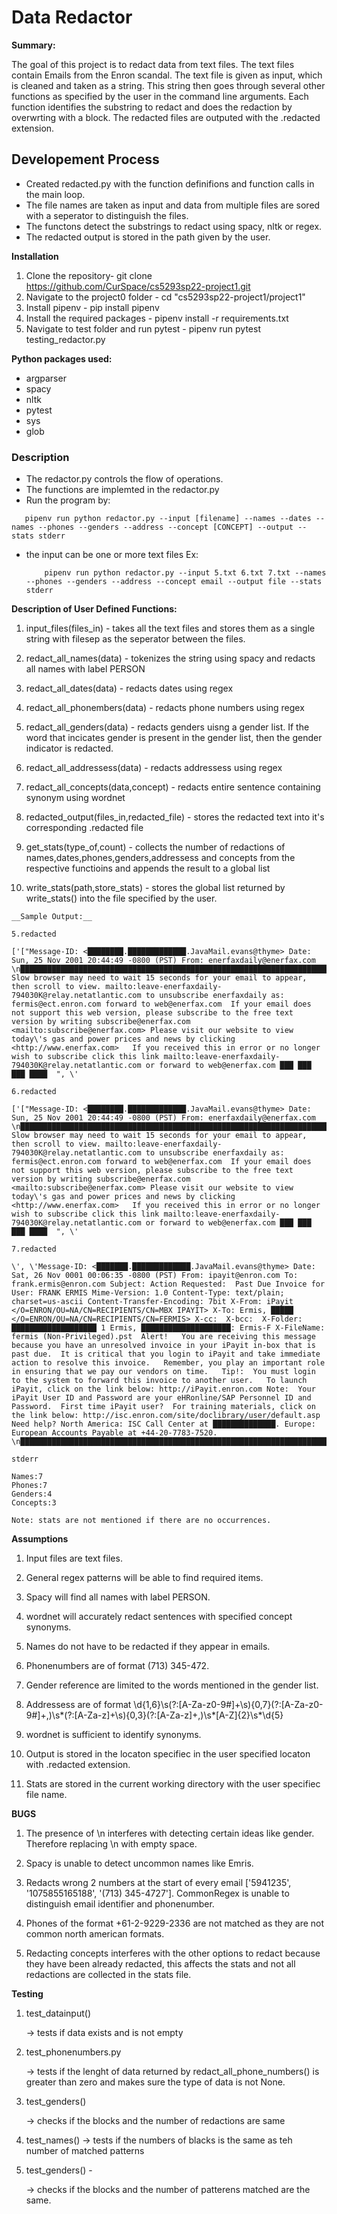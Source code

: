 # Data Redactor

__Summary:__

The goal of this project is to redact data from text files. The text files contain Emails from the Enron scandal. The text file is given as input,
which is cleaned and taken as a string. This string then goes through several other functions as specified by the user in the command line arguments.
Each function identifies the substring to redact and does the redaction by overwrting with a block. The redacted files are outputed with the .redacted extension.
 
## Developement Process

- Created redacted.py with the function definifions and function calls in the main loop.
- The file names are taken as input and data from multiple files are sored with a seperator to distinguish the files.
- The functons detect the substrings to redact using spacy, nltk or regex.
- The redacted output is stored in the path given by the user.

__Installation__


1. Clone the repository- git clone https://github.com/CurSpace/cs5293sp22-project1.git
2. Navigate to the project0 folder - cd "cs5293sp22-project1/project1"
3. Install pipenv - pip install pipenv
4. Install the required packages - pipenv install -r requirements.txt
5. Navigate to test folder and run pytest - pipenv run pytest testing_redactor.py


__Python packages used:__

- argparser
- spacy
- nltk
- pytest
- sys
- glob

### Description

- The redactor.py controls the flow of operations.
- The functions are implemted in the redactor.py
- Run the program by:
```
   pipenv run python redactor.py --input [filename] --names --dates --names --phones --genders --address --concept [CONCEPT] --output --stats stderr
```
- the input can be one or more text files
   Ex: 
   
   ```
       pipenv run python redactor.py --input 5.txt 6.txt 7.txt --names --phones --genders --address --concept email --output file --stats stderr
   ```

 
 __Description of User Defined Functions:__
 
 1. input_files(files_in) - takes all the text files and stores them as a single string  with filesep as the seperator between the files.
 
 2. redact_all_names(data) - tokenizes the string using spacy and redacts all names with label PERSON

 3. redact_all_dates(data) - redacts dates using regex

 4. redact_all_phonembers(data) - redacts phone numbers using regex

 5. redact_all_genders(data) - redacts genders uisng a gender list. If the word that incicates gender is present in the gender list, then 
    the gender indicator is redacted.

 6. redact_all_addressess(data) - redacts addressess using regex

 7. redact_all_concepts(data,concept) - redacts entire sentence containing synonym using wordnet

 8. redacted_output(files_in,redacted_file) - stores the redacted text into it's corresponding .redacted file

 9. get_stats(type_of,count) - collects the number of redactions of names,dates,phones,genders,addressess and concepts from the respective 
                        	functioins and appends the result to a global list

 10. write_stats(path,store_stats) - stores the global list returned by write_stats() into the file specified by the user.
    
  
        

    __Sample Output:__
   
 ```
5.redacted

['["Message-ID: <████████.█████████████.JavaMail.evans@thyme> Date: Sun, 25 Nov 2001 20:44:49 -0800 (PST) From: enerfaxdaily@enerfax.com \n███████████████████████████████████████████████████████████████████████████████████████████████████████████████████████████████████████████████████████████████████████████████████████████████████████████████████████████████████████████████████████████████████████████████████████████████████████████████████████████████████████████████████████████████████████████████████████████████████████████████████████████████ Slow browser may need to wait 15 seconds for your email to appear, then scroll to view. mailto:leave-enerfaxdaily-794030K@relay.netatlantic.com to unsubscribe enerfaxdaily as: fermis@ect.enron.com forward to web@enerfax.com  If your email does not support this web version, please subscribe to the free text version by writing subscribe@enerfax.com <mailto:subscribe@enerfax.com> Please visit our website to view today\'s gas and power prices and news by clicking <http://www.enerfax.com>   If you received this in error or no longer wish to subscribe click this link mailto:leave-enerfaxdaily-794030K@relay.netatlantic.com or forward to web@enerfax.com ███ ███ ███ ████  ", \'

6.redacted

['["Message-ID: <████████.█████████████.JavaMail.evans@thyme> Date: Sun, 25 Nov 2001 20:44:49 -0800 (PST) From: enerfaxdaily@enerfax.com \n███████████████████████████████████████████████████████████████████████████████████████████████████████████████████████████████████████████████████████████████████████████████████████████████████████████████████████████████████████████████████████████████████████████████████████████████████████████████████████████████████████████████████████████████████████████████████████████████████████████████████████████████ Slow browser may need to wait 15 seconds for your email to appear, then scroll to view. mailto:leave-enerfaxdaily-794030K@relay.netatlantic.com to unsubscribe enerfaxdaily as: fermis@ect.enron.com forward to web@enerfax.com  If your email does not support this web version, please subscribe to the free text version by writing subscribe@enerfax.com <mailto:subscribe@enerfax.com> Please visit our website to view today\'s gas and power prices and news by clicking <http://www.enerfax.com>   If you received this in error or no longer wish to subscribe click this link mailto:leave-enerfaxdaily-794030K@relay.netatlantic.com or forward to web@enerfax.com ███ ███ ███ ████  ", \'

7.redacted

\', \'Message-ID: <███████.█████████████.JavaMail.evans@thyme> Date: Sat, 26 Nov 0001 00:06:35 -0800 (PST) From: ipayit@enron.com To: frank.ermis@enron.com Subject: Action Requested:  Past Due Invoice for User: FRANK ERMIS Mime-Version: 1.0 Content-Type: text/plain; charset=us-ascii Content-Transfer-Encoding: 7bit X-From: iPayit </O=ENRON/OU=NA/CN=RECIPIENTS/CN=MBX IPAYIT> X-To: Ermis, █████ </O=ENRON/OU=NA/CN=RECIPIENTS/CN=FERMIS> X-cc:  X-bcc:  X-Folder:  ███████████████████ 1 Ermis, ████████████████████: Ermis-F X-FileName: fermis (Non-Privileged).pst  Alert!   You are receiving this message because you have an unresolved invoice in your iPayit in-box that is past due.  It is critical that you login to iPayit and take immediate action to resolve this invoice.   Remember, you play an important role in ensuring that we pay our vendors on time.   Tip!:  You must login to the system to forward this invoice to another user.   To launch iPayit, click on the link below: http://iPayit.enron.com Note:  Your iPayit User ID and Password are your eHRonline/SAP Personnel ID and Password.  First time iPayit user?  For training materials, click on the link below: http://isc.enron.com/site/doclibrary/user/default.asp  Need help? North America: ISC Call Center at ██████████████. Europe: European Accounts Payable at +44-20-7783-7520. \n██████████████████████████████████████████████████████████████████████']

stderr

Names:7
Phones:7
Genders:4
Concepts:3

Note: stats are not mentioned if there are no occurrences.
 ```
__Assumptions__

1. Input files are text files.

2. General regex patterns will be able to find required items.

3. Spacy will find all names with label PERSON.

4. wordnet will accurately redact sentences with specified concept synonyms.

5. Names do not have to be redacted if they appear in emails. 

6. Phonenumbers are of format (713) 345-472.

7. Gender reference are limited to the words mentioned in the gender list.

8. Addressess are of format \d{1,6}\s(?:[A-Za-z0-9#]+\s){0,7}(?:[A-Za-z0-9#]+,)\s*(?:[A-Za-z]+\s){0,3}(?:[A-Za-z]+,)\s*[A-Z]{2}\s*\d{5}

9. wordnet is sufficient to identify synonyms.

10. Output is stored in the locaton specifiec in the user specified locaton with .redacted extension.

11. Stats are stored in the current working directory with the user specifiec file name.
 
__BUGS__

1. The presence of \n interferes with detecting certain ideas like gender. Therefore replacing \n with empty space.

2. Spacy is unable to detect uncommon names like Emris.

3. Redacts wrong 2 numbers at the start of every email ['5941235', '1075855165188', '(713) 345-4727']. CommonRegex is unable to distinguish email identifier and phonenumber.

4. Phones of the format +61-2-9229-2336 are not matched as they are not common north american formats.

5. Redacting concepts interferes with the other options to redact because they have been already redacted, this affects the stats and not all redactions are collected in the stats file.

   


__Testing__

1. test_datainput()

   -> tests if data exists and is not empty

2. test_phonenumbers.py

   -> tests if the lenght of data returned by redact_all_phone_numbers() is greater than zero and makes sure the type of data is not None.

3. test_genders() 

   -> checks if the blocks and the number of redactions are same
   
4. test_names() 
     -> tests if the numbers of blacks is the same as teh number of matched patterns 

5. test_genders() - 
 
    -> checks if the blocks and the number of patterens matched are the same.

 
 

